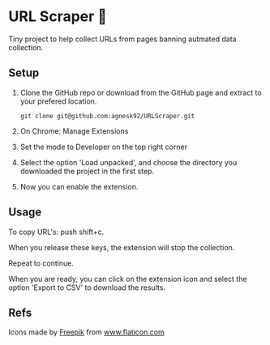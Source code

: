 # URL Scraper :hammer:

Tiny project to help collect URLs from pages banning autmated data collection.

## Setup

1. Clone the GitHub repo or download from the GitHub page and extract to your prefered location.

    ```
    git clone git@github.com:agnesk92/URLScraper.git
    ```

2. On Chrome: Manage Extensions

3. Set the mode to Developer on the top right corner

4. Select the option 'Load unpacked', and choose the directory you downloaded the project in the first step.

5. Now you can enable the extension.

## Usage

To copy URL's: push shift+c.

When you release these keys, the extension will stop the collection.

Repeat to continue.

When you are ready, you can click on the extension icon and select the option 'Export to CSV' to download the results.

## Refs

Icons made by <a href="http://www.freepik.com/" title="Freepik">Freepik</a> from <a href="https://www.flaticon.com/" title="Flaticon"> www.flaticon.com</a>
